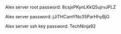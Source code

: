 Alex server root password: 8csjxPKynLKkQ5ujrvJPLZ

Alex server password: jJiTHCamYNo35ParHhyBjG


Alex server ssh key password: TechNinja92
